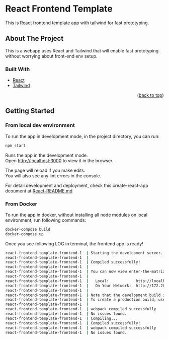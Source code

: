 <div id="top"></div>

# React Frontend Template
This is React frontend template app with tailwind for fast prototyping.

<!-- ABOUT THE PROJECT -->
## About The Project

This is a webapp uses React and Tailwind that will enable fast prototyping without worrying about front-end env setup.

### Built With

* [React](https://reactjs.org/)
* [Tailwind](https://tailwindcss.com/)

<p align="right">(<a href="#top">back to top</a>)</p>


<!-- GETTING STARTED -->
## Getting Started


### From local dev environment

To run the app in development mode, in the project directory, you can run:

```js
npm start
```

Runs the app in the development mode.\
Open [http://localhost:3000](http://localhost:3000) to view it in the browser.

The page will reload if you make edits.\
You will also see any lint errors in the console.

For detail development and deployment, check this create-react-app dcoument at [React-README.md](./React-README.md)


### From Docker

To run the app in docker, without installing all node modules on local environment, run following commands:

```bash
docker-compose build
docker-compose up
```

Once you see following LOG in terminal, the frontend app is ready!

``` sh
react-frontend-template-frontend-1  | Starting the development server...
react-frontend-template-frontend-1  | 
react-frontend-template-frontend-1  | Compiled successfully!
react-frontend-template-frontend-1  | 
react-frontend-template-frontend-1  | You can now view enter-the-matrix in the browser.
react-frontend-template-frontend-1  | 
react-frontend-template-frontend-1  |   Local:            http://localhost:3000
react-frontend-template-frontend-1  |   On Your Network:  http://172.20.0.2:3000
react-frontend-template-frontend-1  | 
react-frontend-template-frontend-1  | Note that the development build is not optimized.
react-frontend-template-frontend-1  | To create a production build, use npm run build.
react-frontend-template-frontend-1  | 
react-frontend-template-frontend-1  | webpack compiled successfully
react-frontend-template-frontend-1  | No issues found.
react-frontend-template-frontend-1  | Compiling...
react-frontend-template-frontend-1  | Compiled successfully!
react-frontend-template-frontend-1  | webpack compiled successfully
react-frontend-template-frontend-1  | No issues found.
```